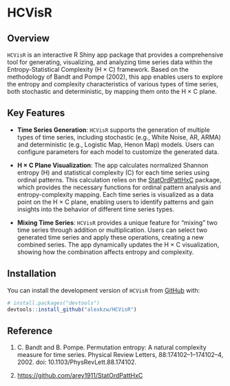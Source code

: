 
<!-- README.md is generated from README.Rmd. Please edit that file -->

# HCVisR

<!-- badges: start -->
<!-- badges: end -->

## Overview

`HCVisR` is an interactive R Shiny app package that provides a
comprehensive tool for generating, visualizing, and analyzing time
series data within the Entropy-Statistical Complexity (H × C) framework.
Based on the methodology of Bandt and Pompe (2002), this app enables
users to explore the entropy and complexity characteristics of various
types of time series, both stochastic and deterministic, by mapping them
onto the H × C plane.

## Key Features

- **Time Series Generation**: `HCVisR` supports the generation of
  multiple types of time series, including stochastic (e.g., White
  Noise, AR, ARMA) and deterministic (e.g., Logistic Map, Henon Map)
  models. Users can configure parameters for each model to customize the
  generated data.

- **H × C Plane Visualization**: The app calculates normalized Shannon
  entropy (H) and statistical complexity (C) for each time series using
  ordinal patterns. This calculation relies on the
  [StatOrdPattHxC](https://github.com/arey1911/StatOrdPattHxC) package,
  which provides the necessary functions for ordinal pattern analysis
  and entropy-complexity mapping. Each time series is visualized as a
  data point on the H × C plane, enabling users to identify patterns and
  gain insights into the behavior of different time series types.

- **Mixing Time Series**: `HCVisR` provides a unique feature for
  “mixing” two time series through addition or multiplication. Users can
  select two generated time series and apply these operations, creating
  a new combined series. The app dynamically updates the H × C
  visualization, showing how the combination affects entropy and
  complexity.

## Installation

You can install the development version of `HCVisR` from
[GitHub](https://github.com/) with:

``` r
# install.packages("devtools")
devtools::install_github("alexkzw/HCVisR")
```

## Reference

1.  C. Bandt and B. Pompe. Permutation entropy: A natural complexity
    measure for time series. Physical Review Letters,
    88:174102–1–174102–4, 2002. doi: 10.1103/PhysRevLett.88.174102.

2.  <https://github.com/arey1911/StatOrdPattHxC>
